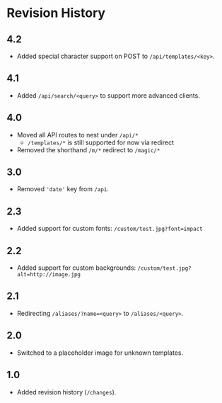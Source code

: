 # Revision History

## 4.2

- Added special character support on POST to `/api/templates/<key>`.

## 4.1

- Added `/api/search/<query>` to support more advanced clients.

## 4.0

- Moved all API routes to nest under `/api/*`
    + `/templates/*` is still supported for now via redirect
- Removed the shorthand `/m/*` redirect to `/magic/*`

## 3.0

- Removed `'date'` key from `/api`.

## 2.3

- Added support for custom fonts: `/custom/test.jpg?font=impact`

## 2.2

- Added support for custom backgrounds: `/custom/test.jpg?alt=http://image.jpg`

## 2.1

- Redirecting `/aliases/?name=<query>` to `/aliases/<query>`.

## 2.0

- Switched to a placeholder image for unknown templates.

## 1.0

- Added revision history (`/changes`).
